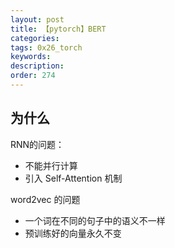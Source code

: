 ```yaml
---
layout: post
title: 【pytorch】BERT
categories:
tags: 0x26_torch
keywords:
description:
order: 274
---
```


## 为什么


RNN的问题：
- 不能并行计算
- 引入 Self-Attention 机制

word2vec 的问题
- 一个词在不同的句子中的语义不一样
- 预训练好的向量永久不变
